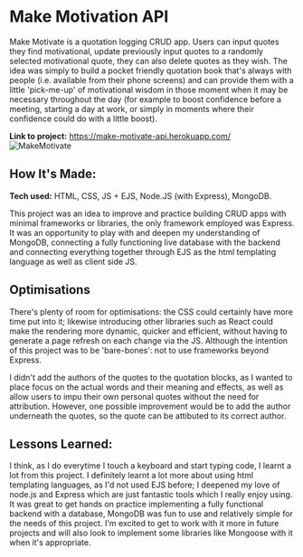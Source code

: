 # Make Motivation API

Make Motivate is a quotation logging CRUD app. Users can input quotes they find motivational, update previously input quotes to a randomly selected motivational quote, they can also delete quotes as they wish. The idea was simply to build a pocket friendly quotation book that's always with people (i.e. available from their phone screens) and can provide them with a little 'pick-me-up' of motivational wisdom in those moment when it may be necessary throughout the day (for example to boost confidence before a meeting, starting a day at work, or simply in moments where their confidence could do with a little boost).

**Link to project:** https://make-motivate-api.herokuapp.com/
![MakeMotivate](https://user-images.githubusercontent.com/88390425/179469069-ea8dea0b-12c9-438f-94be-7959ae0dd43a.jpg)

## How It's Made:

**Tech used:** HTML, CSS, JS + EJS, Node.JS (with Express), MongoDB.

This project was an idea to improve and practice building CRUD apps with minimal frameworks or libraries, the only framework employed was Express. It was an opportunity to play with and deepen my understanding of MongoDB, connecting a fully functioning live database with the backend and connecting everything together through EJS as the html templating language as well as client side JS.

## Optimisations
There's plenty of room for optimisations: the CSS could certainly have more time put into it; likewise introducing other libraries such as React could make the rendering more dynamic, quicker and efficient, without having to generate a page refresh on each change via the JS. Although the intention of this project was to be 'bare-bones': not to use frameworks beyond Express.

I didn't add the authors of the quotes to the quotation blocks, as I wanted to place focus on the actual words and their meaning and effects, as well as allow users to impu their own personal quotes without the need for attribution. However, one possible improvement would be to add the author underneath the quotes, so the quote can be attibuted to its correct author.

## Lessons Learned:

I think, as I do everytime I touch a keyboard and start typing code, I learnt a lot from this project. I definitely learnt a lot more about using html templating languages, as I'd not used EJS before; I deepened my love of node.js and Express which are just fantastic tools which I really enjoy using. It was great to get hands on practice implementing a fully functional backend with a database, MongoDB was fun to use and relatively simple for the needs of this project. I'm excited to get to work with it more in future projects and will also look to implement some libraries like Mongoose with it when it's appropriate.